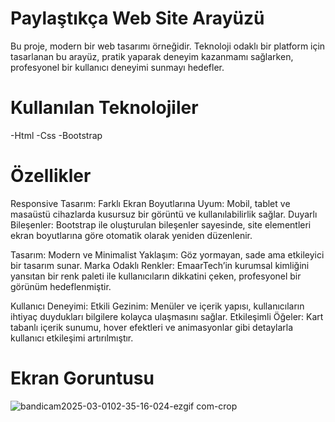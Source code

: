 # Paylaştıkça Web Site Arayüzü
Bu proje, modern bir web tasarımı örneğidir. Teknoloji odaklı bir platform için tasarlanan bu arayüz, pratik yaparak deneyim kazanmamı sağlarken, profesyonel bir kullanıcı deneyimi sunmayı hedefler.

# Kullanılan Teknolojiler
-Html -Css -Bootstrap

# Özellikler
Responsive Tasarım:
Farklı Ekran Boyutlarına Uyum: Mobil, tablet ve masaüstü cihazlarda kusursuz bir görüntü ve kullanılabilirlik sağlar.
Duyarlı Bileşenler: Bootstrap ile oluşturulan bileşenler sayesinde, site elementleri ekran boyutlarına göre otomatik olarak yeniden düzenlenir.

Tasarım:
Modern ve Minimalist Yaklaşım: Göz yormayan, sade ama etkileyici bir tasarım sunar.
Marka Odaklı Renkler: EmaarTech’in kurumsal kimliğini yansıtan bir renk paleti ile kullanıcıların dikkatini çeken, profesyonel bir görünüm hedeflenmiştir.

Kullanıcı Deneyimi:
Etkili Gezinim: Menüler ve içerik yapısı, kullanıcıların ihtiyaç duydukları bilgilere kolayca ulaşmasını sağlar.
Etkileşimli Öğeler: Kart tabanlı içerik sunumu, hover efektleri ve animasyonlar gibi detaylarla kullanıcı etkileşimi artırılmıştır.
#  Ekran Goruntusu
![bandicam2025-03-0102-35-16-024-ezgif com-crop](https://github.com/user-attachments/assets/c8841b3b-9b74-488b-b4dd-ca8bcd6f756f)
